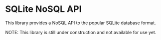 # SQLite NoSQL API

This library provides a NoSQL API to the popular SQLite database format.

NOTE: This library is still under construction and not available for use yet.
